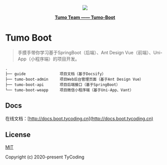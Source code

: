 <p align="center">
    <img src="http://cdn.tycoding.cn/MIK-WxRzP9.png" />
</p>
<p align="center">
    <a href="https://github.com/Tumo-Team/Tumo-Boot" target="_blank">
        <strong>Tumo Team —— Tumo-Boot</strong>
    </a>
</p>

# Tumo Boot

> 手摸手带你学习基于SpringBoot（后端）、Ant Design Vue（前端）、Uni-App（小程序端）的项目开发。

```
.
├── guide               项目文档（基于Docsify）
├── tumo-boot-admin     项目Web后台管理页面（基于Ant Design Vue）
├── tumo-boot-api       项目后端接口（基于SpringBoot）
└── tumo-boot-weapp     项目微信小程序端（基于Uni-App、Vant）
```

## Docs

在线文档：[http://docs.boot.tycoding.cn](http://docs.boot.tycoding.cn)


## License

[MIT](https://github.com/Tumo-Team/Tumo-Boot/blob/master/LICENSE)

Copyright (c) 2020-present TyCoding
